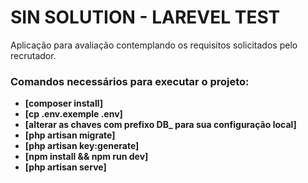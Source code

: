 # SIN SOLUTION - LAREVEL TEST

Aplicação para avaliação contemplando os requisitos solicitados pelo recrutador.

### Comandos necessários para executar o projeto:

- **[composer install]**
- **[cp .env.exemple .env]**
- **[alterar as chaves com prefixo DB_ para sua configuração local]**
- **[php artisan migrate]**
- **[php artisan key:generate]**
- **[npm install && npm run dev]**
- **[php artisan serve]**